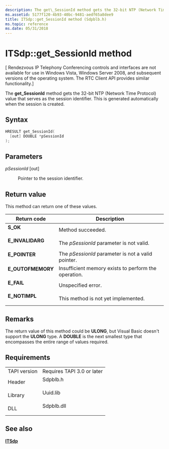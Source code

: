 ```yaml
---
description: The get\_SessionId method gets the 32-bit NTP (Network Time Protocol) value that serves as the session identifier. This is generated automatically when the session is created.
ms.assetid: 5177f120-4b93-40bc-9481-aedf65a8dee9
title: ITSdp::get_SessionId method (Sdpblb.h)
ms.topic: reference
ms.date: 05/31/2018
---
```


# ITSdp::get\_SessionId method

\[ Rendezvous IP Telephony Conferencing controls and interfaces are not available for use in Windows Vista, Windows Server 2008, and subsequent versions of the operating system. The RTC Client API provides similar functionality.\]

The **get\_SessionId** method gets the 32-bit NTP (Network Time Protocol) value that serves as the session identifier. This is generated automatically when the session is created.

## Syntax


```C++
HRESULT get_SessionId(
  [out] DOUBLE *pSessionId
);
```



## Parameters

<dl> <dt>

*pSessionId* \[out\]
</dt> <dd>

Pointer to the session identifier.

</dd> </dl>

## Return value

This method can return one of these values.



| Return code                                                                                   | Description                                                     |
|-----------------------------------------------------------------------------------------------|-----------------------------------------------------------------|
| <dl> <dt>**S\_OK**</dt> </dl>          | Method succeeded.<br/>                                    |
| <dl> <dt>**E\_INVALIDARG**</dt> </dl>  | The *pSessionId* parameter is not valid.<br/>             |
| <dl> <dt>**E\_POINTER**</dt> </dl>     | The *pSessionId* parameter is not a valid pointer.<br/>   |
| <dl> <dt>**E\_OUTOFMEMORY**</dt> </dl> | Insufficient memory exists to perform the operation.<br/> |
| <dl> <dt>**E\_FAIL**</dt> </dl>        | Unspecified error.<br/>                                   |
| <dl> <dt>**E\_NOTIMPL**</dt> </dl>     | This method is not yet implemented.<br/>                  |



 

## Remarks

The return value of this method could be **ULONG**, but Visual Basic doesn't support the **ULONG** type. A **DOUBLE** is the next smallest type that encompasses the entire range of values required.

## Requirements



|                         |                                                                                       |
|-------------------------|---------------------------------------------------------------------------------------|
| TAPI version<br/> | Requires TAPI 3.0 or later<br/>                                                 |
| Header<br/>       | <dl> <dt>Sdpblb.h</dt> </dl>   |
| Library<br/>      | <dl> <dt>Uuid.lib</dt> </dl>   |
| DLL<br/>          | <dl> <dt>Sdpblb.dll</dt> </dl> |



## See also

<dl> <dt>

[**ITSdp**](itsdp.md)
</dt> </dl>

 

 




